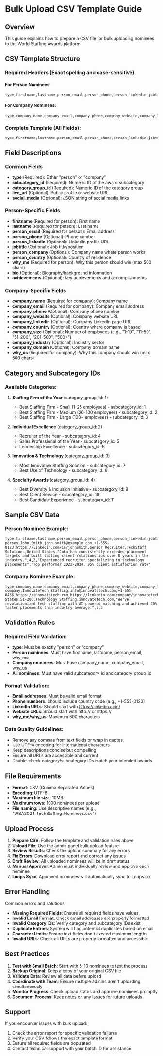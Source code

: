# Bulk Upload CSV Template Guide

## Overview
This guide explains how to prepare a CSV file for bulk uploading nominees to the World Staffing Awards platform.

## CSV Template Structure

### Required Headers (Exact spelling and case-sensitive)

#### For Person Nominees:
```csv
type,firstname,lastname,person_email,person_phone,person_linkedin,jobtitle,person_company,person_country,why_me,subcategory_id,category_group_id,bio,achievements
```

#### For Company Nominees:
```csv
type,company_name,company_email,company_phone,company_website,company_linkedin,company_country,company_size,company_industry,why_us,subcategory_id,category_group_id,company_domain
```

### Complete Template (All Fields):
```csv
type,firstname,lastname,person_email,person_phone,person_linkedin,jobtitle,person_company,person_country,why_me,company_name,company_email,company_phone,company_website,company_linkedin,company_country,company_size,company_industry,company_domain,why_us,subcategory_id,category_group_id,bio,achievements,social_media,live_url
```

## Field Descriptions

### Common Fields
- **type** (Required): Either "person" or "company"
- **subcategory_id** (Required): Numeric ID of the award subcategory
- **category_group_id** (Required): Numeric ID of the category group
- **live_url** (Optional): Public profile or website URL
- **social_media** (Optional): JSON string of social media links

### Person-Specific Fields
- **firstname** (Required for person): First name
- **lastname** (Required for person): Last name  
- **person_email** (Required for person): Email address
- **person_phone** (Optional): Phone number
- **person_linkedin** (Optional): LinkedIn profile URL
- **jobtitle** (Optional): Job title/position
- **person_company** (Optional): Company name where person works
- **person_country** (Optional): Country of residence
- **why_me** (Required for person): Why this person should win (max 500 chars)
- **bio** (Optional): Biography/background information
- **achievements** (Optional): Key achievements and accomplishments

### Company-Specific Fields
- **company_name** (Required for company): Company name
- **company_email** (Required for company): Company email address
- **company_phone** (Optional): Company phone number
- **company_website** (Optional): Company website URL
- **company_linkedin** (Optional): Company LinkedIn page URL
- **company_country** (Optional): Country where company is based
- **company_size** (Optional): Number of employees (e.g., "1-10", "11-50", "51-200", "201-500", "500+")
- **company_industry** (Optional): Industry sector
- **company_domain** (Optional): Company domain name
- **why_us** (Required for company): Why this company should win (max 500 chars)

## Category and Subcategory IDs

### Available Categories:
1. **Staffing Firm of the Year** (category_group_id: 1)
   - Best Staffing Firm - Small (1-25 employees) - subcategory_id: 1
   - Best Staffing Firm - Medium (26-100 employees) - subcategory_id: 2
   - Best Staffing Firm - Large (100+ employees) - subcategory_id: 3

2. **Individual Excellence** (category_group_id: 2)
   - Recruiter of the Year - subcategory_id: 4
   - Sales Professional of the Year - subcategory_id: 5
   - Leadership Excellence - subcategory_id: 6

3. **Innovation & Technology** (category_group_id: 3)
   - Most Innovative Staffing Solution - subcategory_id: 7
   - Best Use of Technology - subcategory_id: 8

4. **Specialty Awards** (category_group_id: 4)
   - Best Diversity & Inclusion Initiative - subcategory_id: 9
   - Best Client Service - subcategory_id: 10
   - Best Candidate Experience - subcategory_id: 11

## Sample CSV Data

### Person Nominee Example:
```csv
type,firstname,lastname,person_email,person_phone,person_linkedin,jobtitle,person_company,person_country,why_me,subcategory_id,category_group_id,bio,achievements
person,John,Smith,john.smith@example.com,+1-555-0123,https://linkedin.com/in/johnsmith,Senior Recruiter,TechStaff Solutions,United States,"John has consistently exceeded placement targets and built lasting client relationships over 8 years in the industry.",4,2,"Experienced recruiter specializing in technology placements","Top performer 2022-2024, 95% client satisfaction rate"
```

### Company Nominee Example:
```csv
type,company_name,company_email,company_phone,company_website,company_linkedin,company_country,company_size,company_industry,company_domain,why_us,subcategory_id,category_group_id
company,InnovateTech Staffing,info@innovatetech.com,+1-555-0456,https://innovatetech.com,https://linkedin.com/company/innovatetech,United States,51-200,Technology Staffing,innovatetech.com,"We've revolutionized tech staffing with AI-powered matching and achieved 40% faster placements than industry average.",7,3
```

## Validation Rules

### Required Field Validation:
- **type**: Must be exactly "person" or "company"
- **Person nominees**: Must have firstname, lastname, person_email, why_me
- **Company nominees**: Must have company_name, company_email, why_us
- **All nominees**: Must have valid subcategory_id and category_group_id

### Format Validation:
- **Email addresses**: Must be valid email format
- **Phone numbers**: Should include country code (e.g., +1-555-0123)
- **LinkedIn URLs**: Should start with https://linkedin.com/
- **Website URLs**: Should start with http:// or https://
- **why_me/why_us**: Maximum 500 characters

### Data Quality Guidelines:
- Remove any commas from text fields or wrap in quotes
- Use UTF-8 encoding for international characters
- Keep descriptions concise but compelling
- Ensure all URLs are accessible and current
- Double-check category/subcategory IDs match your intended awards

## File Requirements

- **Format**: CSV (Comma Separated Values)
- **Encoding**: UTF-8
- **Maximum file size**: 10MB
- **Maximum rows**: 1000 nominees per upload
- **File naming**: Use descriptive names (e.g., "WSA2024_TechStaffing_Nominees.csv")

## Upload Process

1. **Prepare CSV**: Follow the template and validation rules above
2. **Upload File**: Use the admin panel bulk upload feature
3. **Review Results**: Check the upload summary for any errors
4. **Fix Errors**: Download error report and correct any issues
5. **Draft Review**: All uploaded nominees will be in draft status
6. **Manual Approval**: Admin must individually review and approve each nominee
7. **Loops Sync**: Approved nominees will automatically sync to Loops.so

## Error Handling

Common errors and solutions:

- **Missing Required Fields**: Ensure all required fields have values
- **Invalid Email Format**: Check email addresses are properly formatted
- **Invalid Category IDs**: Verify category and subcategory IDs exist
- **Duplicate Entries**: System will flag potential duplicates based on email
- **Character Limits**: Ensure text fields don't exceed maximum lengths
- **Invalid URLs**: Check all URLs are properly formatted and accessible

## Best Practices

1. **Test with Small Batch**: Start with 5-10 nominees to test the process
2. **Backup Original**: Keep a copy of your original CSV file
3. **Validate Data**: Review all data before upload
4. **Coordinate with Team**: Ensure multiple admins aren't uploading simultaneously
5. **Monitor Progress**: Check upload status and approve nominees promptly
6. **Document Process**: Keep notes on any issues for future uploads

## Support

If you encounter issues with bulk upload:
1. Check the error report for specific validation failures
2. Verify your CSV follows the exact template format
3. Ensure all required fields are populated
4. Contact technical support with your batch ID for assistance